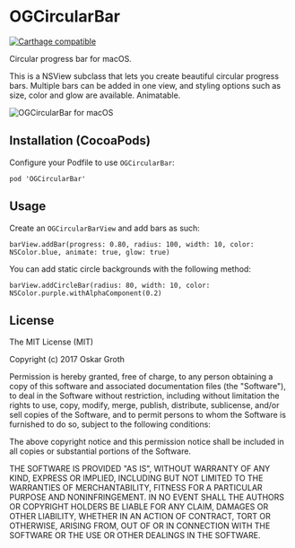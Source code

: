 OGCircularBar
==================
[![Carthage compatible](https://img.shields.io/badge/Carthage-compatible-4BC51D.svg?style=flat)](https://github.com/Carthage/Carthage)

Circular progress bar for macOS.

This is a NSView subclass that lets you create beautiful circular progress bars.
Multiple bars can be added in one view, and styling options such as size, color and glow are available. Animatable.

![OGCircularBar for macOS](https://s3.amazonaws.com/cindori/images/circularbar.png "OGCircularBar for macOS")

## Installation (CocoaPods)
Configure your Podfile to use `OGCircularBar`:

```pod 'OGCircularBar'```

## Usage

Create an `OGCircularBarView` and add bars as such:

`barView.addBar(progress: 0.80, radius: 100, width: 10, color: NSColor.blue, animate: true, glow: true)`

You can add static circle backgrounds with the following method:

`barView.addCircleBar(radius: 80, width: 10, color: NSColor.purple.withAlphaComponent(0.2)`

## License
The MIT License (MIT)

Copyright (c) 2017 Oskar Groth

Permission is hereby granted, free of charge, to any person obtaining a copy of
this software and associated documentation files (the "Software"), to deal in
the Software without restriction, including without limitation the rights to
use, copy, modify, merge, publish, distribute, sublicense, and/or sell copies of
the Software, and to permit persons to whom the Software is furnished to do so,
subject to the following conditions:

The above copyright notice and this permission notice shall be included in all
copies or substantial portions of the Software.

THE SOFTWARE IS PROVIDED "AS IS", WITHOUT WARRANTY OF ANY KIND, EXPRESS OR
IMPLIED, INCLUDING BUT NOT LIMITED TO THE WARRANTIES OF MERCHANTABILITY, FITNESS
FOR A PARTICULAR PURPOSE AND NONINFRINGEMENT. IN NO EVENT SHALL THE AUTHORS OR
COPYRIGHT HOLDERS BE LIABLE FOR ANY CLAIM, DAMAGES OR OTHER LIABILITY, WHETHER
IN AN ACTION OF CONTRACT, TORT OR OTHERWISE, ARISING FROM, OUT OF OR IN
CONNECTION WITH THE SOFTWARE OR THE USE OR OTHER DEALINGS IN THE SOFTWARE.
